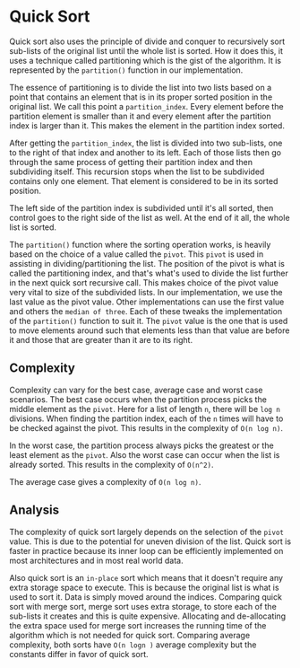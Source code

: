 # Quick Sort
Quick sort also uses the principle of divide and conquer to recursively sort sub-lists of the original
list until the whole list is sorted. How it does this, it uses a technique called partitioning which is
the gist of the algorithm. It is represented by the `partition()` function in our implementation.

The essence of partitioning is to divide the list into two lists based on a point that contains an
element that is in its proper sorted position in the original list. We call this point a `partition_index`.
Every element before the partition element is smaller than it and every element after the partition index is
larger than it. This makes the element in the partition index sorted.

After getting the `partition_index`, the list is divided into two sub-lists, one to the right of that index
and another to its left. Each of those lists then go through the same process of getting their partition index
and then subdividing itself. This recursion stops when the list to be subdivided contains only one element.
That element is considered to be in its sorted position.

The left side of the partition index is subdivided until it's all sorted, then control goes to the right
side of the list as well. At the end of it all, the whole list is sorted.

The `partition()` function where the sorting operation works, is heavily based on the choice of a value
called the `pivot`. This `pivot` is used in assisting in dividing/partitioning the list. The position of the
pivot is what is called the partitioning index, and that's what's used to divide the list further in the next
quick sort recursive call. This makes choice of the pivot value very vital to size of the subdivided lists. In
our implementation, we use the last value as the pivot value. Other implementations can use the first value
and others the `median of three`. Each of these tweaks the implementation of the `partition()` function to suit it.
The `pivot` value is the one that is used to move elements around such that elements less than that value are
before it and those that are greater than it are to its right.

## Complexity
Complexity can vary for the best case, average case and worst case scenarios. The best case occurs when
the partition process picks the middle element as the `pivot`. Here for a list of length `n`, there will be
`log n` divisions. When finding the partition index, each of the `n` times will have to be checked against
the pivot. This results in the complexity of `O(n log n)`.

In the worst case, the partition process always picks the greatest or the least element as the `pivot`. Also
the worst case can occur when the list is already sorted. This results in the complexity of `O(n^2)`.

The average case gives a complexity of `O(n log n)`.

## Analysis
The complexity of quick sort largely depends on the selection of the `pivot` value. This is due to the
potential for uneven division of the list. Quick sort is faster in practice because its inner loop can be
efficiently implemented on most architectures and in most real world data.

Also quick sort is an `in-place` sort which means that it doesn't require any extra storage space to
execute. This is because the original list is what is used to sort it. Data is simply moved around the
indices. Comparing quick sort with merge sort, merge sort uses extra storage, to store each of the sub-lists it creates
and this is quite expensive. Allocating and de-allocating the extra space used for merge sort
increases the running time of the algorithm which is not needed for quick sort.
Comparing average complexity, both sorts have `O(n logn )` average complexity but the constants differ
in favor of quick sort.
